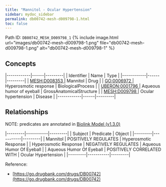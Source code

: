 ```yaml
---
title: "Mannitol - Ocular Hypertension"
sidebar: mydoc_sidebar
permalink: db00742-mesh-d009798-1.html
toc: false 
---
```



Path ID: `DB00742_MESH_D009798_1`
{% include image.html url="images/db00742-mesh-d009798-1.png" file="db00742-mesh-d009798-1.png" alt="db00742-mesh-d009798-1" %}

## Concepts

|------------|------|---------|
| Identifier | Name | Type    |
|------------|------|---------|
| <a href="https://identifiers.org/MESH:D008353">MESH:D008353 </a> | Mannitol | Drug |
| <a href="https://identifiers.org/GO:0006972">GO:0006972 </a> | Hyperosmotic response | BiologicalProcess |
| <a href="https://identifiers.org/UBERON:0001796">UBERON:0001796 </a> | Aqueous humor of eyeball | GrossAnatomicalStructure |
| <a href="https://identifiers.org/MESH:D009798">MESH:D009798 </a> | Ocular hypertension | Disease |
|------------|------|---------|

## Relationships


NOTE: predicates are annotated in <a href="https://github.com/biolink/biolink-model/releases/tag/v1.3.0">Biolink Model (v1.3.0)</a>

|---------|-----------|---------|
| Subject | Predicate | Object  |
|---------|-----------|---------|
| Mannitol | POSITIVELY REGULATES | Hyperosmotic Response |
| Hyperosmotic Response | NEGATIVELY REGULATES | Aqueous Humor Of Eyeball |
| Aqueous Humor Of Eyeball | POSITIVELY CORRELATED WITH | Ocular Hypertension |
|---------|-----------|---------|

Reference: 
  - [https://go.drugbank.com/drugs/DB00742](https://go.drugbank.com/drugs/DB00742)
